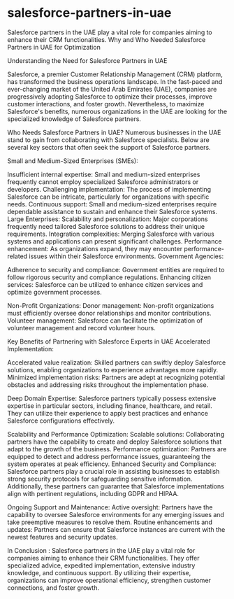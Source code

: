 # salesforce-partners-in-uae
Salesforce partners in the UAE play a vital role for companies aiming to enhance their CRM functionalities. 
Why and Who Needed Salesforce Partners in UAE for Optimization

Understanding the Need for Salesforce Partners in UAE

Salesforce, a premier Customer Relationship Management (CRM) platform, has transformed the business operations landscape. In the fast-paced and ever-changing market of the United Arab Emirates (UAE), companies are progressively adopting Salesforce to optimize their processes, improve customer interactions, and foster growth. Nevertheless, to maximize Salesforce's benefits, numerous organizations in the UAE are looking for the specialized knowledge of Salesforce partners.

Who Needs Salesforce Partners in UAE?
Numerous businesses in the UAE stand to gain from collaborating with Salesforce specialists. Below are several key sectors that often seek the support of Salesforce partners.

Small and Medium-Sized Enterprises (SMEs):

Insufficient internal expertise: Small and medium-sized enterprises frequently cannot employ specialized Salesforce administrators or developers. 
Challenging implementation: The process of implementing Salesforce can be intricate, particularly for organizations with specific needs. 
Continuous support: Small and medium-sized enterprises require dependable assistance to sustain and enhance their Salesforce systems.
Large Enterprises:
Scalability and personalization: Major corporations frequently need tailored Salesforce solutions to address their unique requirements. 
Integration complexities: Merging Salesforce with various systems and applications can present significant challenges. 
Performance enhancement: As organizations expand, they may encounter performance-related issues within their Salesforce environments.
Government Agencies:

Adherence to security and compliance: Government entities are required to follow rigorous security and compliance regulations. 
Enhancing citizen services: Salesforce can be utilized to enhance citizen services and optimize government processes.

Non-Profit Organizations:
Donor management: Non-profit organizations must efficiently oversee donor relationships and monitor contributions. 
Volunteer management: Salesforce can facilitate the optimization of volunteer management and record volunteer hours.

Key Benefits of Partnering with Salesforce Experts in UAE
Accelerated Implementation:

Accelerated value realization: Skilled partners can swiftly deploy Salesforce solutions, enabling organizations to experience advantages more rapidly. 
Minimized implementation risks: Partners are adept at recognizing potential obstacles and addressing risks throughout the implementation phase.

Deep Domain Expertise:
Salesforce partners typically possess extensive expertise in particular sectors, including finance, healthcare, and retail. They can utilize their experience to apply best practices and enhance Salesforce configurations effectively.

Scalability and Performance Optimization:
Scalable solutions: Collaborating partners have the capability to create and deploy Salesforce solutions that adapt to the growth of the business.
Performance optimization: Partners are equipped to detect and address performance issues, guaranteeing the system operates at peak efficiency.
Enhanced Security and Compliance:
Salesforce partners play a crucial role in assisting businesses to establish strong security protocols for safeguarding sensitive information. Additionally, these partners can guarantee that Salesforce implementations align with pertinent regulations, including GDPR and HIPAA.

Ongoing Support and Maintenance:
Active oversight: Partners have the capability to oversee Salesforce environments for any emerging issues and take preemptive measures to resolve them. 
Routine enhancements and updates: Partners can ensure that Salesforce instances are current with the newest features and security updates.

In Conclusion :
Salesforce partners in the UAE play a vital role for companies aiming to enhance their CRM functionalities. They offer specialized advice, expedited implementation, extensive industry knowledge, and continuous support. By utilizing their expertise, organizations can improve operational efficiency, strengthen customer connections, and foster growth.





